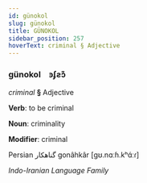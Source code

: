 ```yaml
---
id: günokol
slug: günokol
title: GÜNOKOL
sidebar_position: 257
hoverText: criminal § Adjective
---
```


### günokol&emsp;<span kind="abugida">ꜿʄƨɔ͊</span>

*criminal* **§** Adjective

**Verb**: to be criminal

**Noun**: criminality

**Modifier**: criminal

Persian ⁧گناهکار⁩ gonâhkâr [ɡʊ.nɑːɦ.kʰɑ́ːɾ]

*Indo-Iranian Language Family*